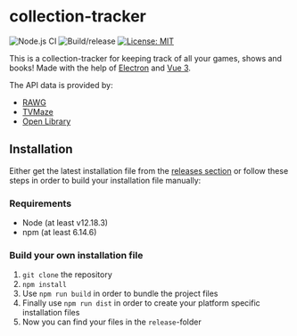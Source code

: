 # collection-tracker

![Node.js CI](https://github.com/anedomansky/weather-app/workflows/Node.js%20CI/badge.svg)  ![Build/release](https://github.com/anedomansky/weather-app/workflows/Build/release/badge.svg)  [![License: MIT](https://img.shields.io/badge/License-MIT-yellow.svg)](https://opensource.org/licenses/MIT)

This is a collection-tracker for keeping track of all your games, shows and books! Made with the help of [Electron](https://github.com/electron/electron) and [Vue 3](https://v3.vuejs.org/).

The API data is provided by: 

- [RAWG](https://rawg.io/apidocs)
- [TVMaze](http://www.tvmaze.com/api)
- [Open Library](https://openlibrary.org/dev/docs/api/search)

## Installation

Either get the latest installation file from the [releases section](https://github.com/anedomansky/collection-tracker/releases) or follow these steps in order to build your installation file manually:

### Requirements

- Node (at least v12.18.3)
- npm (at least 6.14.6)

### Build your own installation file

1. `git clone` the repository
2. `npm install`
3. Use `npm run build` in order to bundle the project files
4. Finally use `npm run dist` in order to create your platform specific installation files
5. Now you can find your files in the `release`-folder
